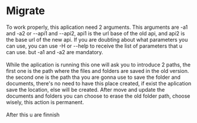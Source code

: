 # Migrate

To work properly, this aplication need 2 arguments. This arguments are -a1 and -a2 or --api1 and --api2, api1 is the url base of the old api, and api2 is the base url
of the new api. If you are doubting about what parameters you can use, you can use -H or --help to receive the list of parameters that u can use. but -a1
and -a2 are mandatory.<br><br>
While the aplication is running this one will ask you to introduce 2 paths, the first one is the path where the files and folders are saved in the old version. the second one is the path tha you are gonna use to save the folder and documents, there's no need to have this place created, if exist the aplication save the location, else will be created.
After move and update the documents and folders you can choose to erase the old folder path, choose wisely, this action is permanent.<br><br>
After this u are finnish
